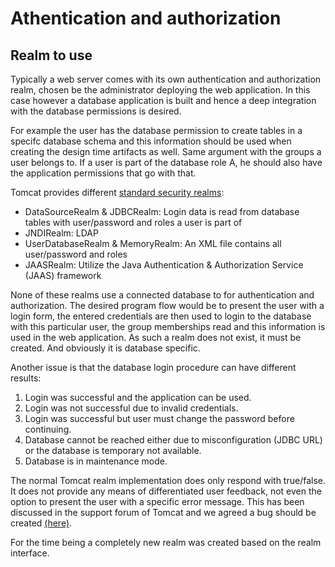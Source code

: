 # Athentication and authorization

## Realm to use

Typically a web server comes with its own authentication and authorization realm, chosen be the administrator deploying the web application.
In this case however a database application is built and hence a deep integration with the database permissions is desired.

For example the user has the database permission to create tables in a specifc database schema and this information should be used when creating the design time artifacts as well.
Same argument with the groups a user belongs to. If a user is part of the database role A, he should also have the application permissions that go with that.

Tomcat provides different [standard security realms](https://tomcat.apache.org/tomcat-10.0-doc/realm-howto.html#Standard_Realm_Implementations):

- DataSourceRealm & JDBCRealm: Login data is read from database tables with user/password and roles a user is part of
- JNDIRealm: LDAP
- UserDatabaseRealm & MemoryRealm: An XML file contains all user/password and roles
- JAASRealm: Utilize the Java Authentication & Authorization Service (JAAS) framework

None of these realms use a connected database to for authentication and authorization. The desired program flow would be to present the user with a login form, the entered credentials are then used to login to the database with this particular user, the group memberships read and this information is used in the web application.
As such a realm does not exist, it must be created. And obviously it is database specific.

Another issue is that the database login procedure can have different results:

1. Login was successful and the application can be used.
2. Login was not successful due to invalid credentials.
3. Login was successful but user must change the password before continuing.
4. Database cannot be reached either due to misconfiguration (JDBC URL) or the database is temporary not available.
5. Database is in maintenance mode.

The normal Tomcat realm implementation does only respond with true/false. It does not provide any means of differentiated user feedback, not even the option to present the user with a specific error message.
This has been discussed in the support forum of Tomcat and we agreed a bug should be created [(here)](https://bz.apache.org/bugzilla/show_bug.cgi?id=65635).

For the time being a completely new realm was created based on the realm interface.
